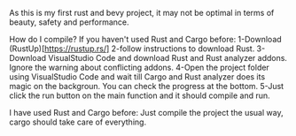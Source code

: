 As this is my first rust and bevy project, it may not be optimal in terms of beauty, safety and performance. 

How do I compile?
If you haven't used Rust and Cargo before:
  1-Download (RustUp)[https://rustup.rs/]
  2-follow instructions to download Rust.
  3-Download VisualStudio Code and download Rust and Rust analyzer addons. Ignore the warning about conflicting addons.
  4-Open the project folder using VisualStudio Code and wait till Cargo and Rust analyzer does its magic on the backgroun. You can check the progress at the bottom.
  5-Just click the run button on the main function and it should compile and run.
  
I have used Rust and Cargo before:
  Just compile the project the usual way, cargo should take care of everything.
